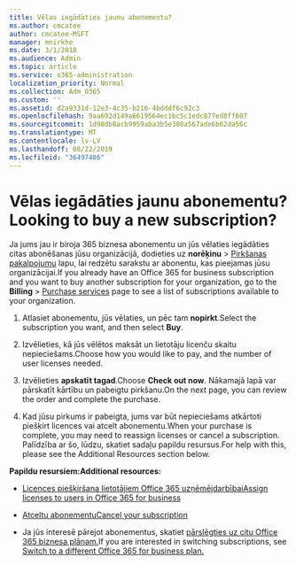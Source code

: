 ```yaml
---
title: Vēlas iegādāties jaunu abonementu?
ms.author: cmcatee
author: cmcatee-MSFT
manager: mnirkhe
ms.date: 3/1/2018
ms.audience: Admin
ms.topic: article
ms.service: o365-administration
localization_priority: Normal
ms.collection: Adm_O365
ms.custom: ''
ms.assetid: d2a9331d-12e3-4c35-b216-4bdddf6c92c3
ms.openlocfilehash: 9aa692d149a6619564ec1bc5c1edc877ed8ff607
ms.sourcegitcommit: 1d98db8acb9959aba3b5e308a567ade6b62da56c
ms.translationtype: MT
ms.contentlocale: lv-LV
ms.lasthandoff: 08/22/2019
ms.locfileid: "36497486"
---
```

# <a name="looking-to-buy-a-new-subscription"></a><span data-ttu-id="5d08b-102">Vēlas iegādāties jaunu abonementu?</span><span class="sxs-lookup"><span data-stu-id="5d08b-102">Looking to buy a new subscription?</span></span>

<span data-ttu-id="5d08b-103">Ja jums jau ir biroja 365 biznesa abonementu un jūs vēlaties iegādāties citas abonēšanas jūsu organizācijā, dodieties uz **norēķinu** \> [Pirkšanas pakalpojumu](https://go.microsoft.com/fwlink/p/?linkid=868433) lapu, lai redzētu sarakstu ar abonentu, kas pieejamas jūsu organizācijai.</span><span class="sxs-lookup"><span data-stu-id="5d08b-103">If you already have an Office 365 for business subscription and you want to buy another subscription for your organization, go to the **Billing** \> [Purchase services](https://go.microsoft.com/fwlink/p/?linkid=868433) page to see a list of subscriptions available to your organization.</span></span>
 
1. <span data-ttu-id="5d08b-104">Atlasiet abonementu, jūs vēlaties, un pēc tam **nopirkt**.</span><span class="sxs-lookup"><span data-stu-id="5d08b-104">Select the subscription you want, and then select **Buy**.</span></span>

2. <span data-ttu-id="5d08b-105">Izvēlieties, kā jūs vēlētos maksāt un lietotāju licenču skaitu nepieciešams.</span><span class="sxs-lookup"><span data-stu-id="5d08b-105">Choose how you would like to pay, and the number of user licenses needed.</span></span>

3. <span data-ttu-id="5d08b-106">Izvēlieties **apskatīt tagad**.</span><span class="sxs-lookup"><span data-stu-id="5d08b-106">Choose **Check out now**.</span></span> <span data-ttu-id="5d08b-107">Nākamajā lapā var pārskatīt kārtību un pabeigtu pirkšanu.</span><span class="sxs-lookup"><span data-stu-id="5d08b-107">On the next page, you can review the order and complete the purchase.</span></span>

4. <span data-ttu-id="5d08b-108">Kad jūsu pirkums ir pabeigta, jums var būt nepieciešams atkārtoti piešķirt licences vai atcelt abonementu.</span><span class="sxs-lookup"><span data-stu-id="5d08b-108">When your purchase is complete, you may need to reassign licenses or cancel a subscription.</span></span> <span data-ttu-id="5d08b-109">Palīdzība ar šo, lūdzu, skatiet sadaļu papildu resursus.</span><span class="sxs-lookup"><span data-stu-id="5d08b-109">For help with this, please see the Additional Resources section below.</span></span>

 <span data-ttu-id="5d08b-110">**Papildu resursiem:**</span><span class="sxs-lookup"><span data-stu-id="5d08b-110">**Additional resources:**</span></span>
  
- [<span data-ttu-id="5d08b-111">Licences piešķiršana lietotājiem Office 365 uzņēmējdarbībai</span><span class="sxs-lookup"><span data-stu-id="5d08b-111">Assign licenses to users in Office 365 for business</span></span>](https://docs.microsoft.com/office365/admin/subscriptions-and-billing/assign-licenses-to-users)
    
- [<span data-ttu-id="5d08b-112">Atceltu abonementu</span><span class="sxs-lookup"><span data-stu-id="5d08b-112">Cancel your subscription</span></span>](https://docs.microsoft.com/office365/admin/subscriptions-and-billing/cancel-your-subscription)
    
- <span data-ttu-id="5d08b-113">Ja jūs interesē pārejot abonementus, skatiet [pārslēgties uz citu Office 365 biznesa plānam.](https://docs.microsoft.com/office365/admin/subscriptions-and-billing/switch-to-a-different-plan)</span><span class="sxs-lookup"><span data-stu-id="5d08b-113">If you are interested in switching subscriptions, see [Switch to a different Office 365 for business plan.](https://docs.microsoft.com/office365/admin/subscriptions-and-billing/switch-to-a-different-plan)</span></span>